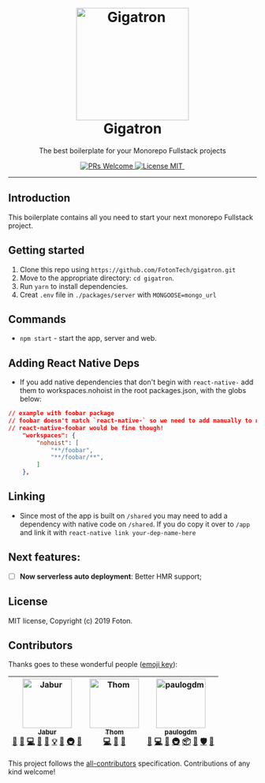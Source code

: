 <h1 align="center">
<br>
  <a href="https://github.com/FotonTech/gigatron"><img src="https://i.imgur.com/LVlSk6u.gif" alt="Gigatron" width=228"></a>
<br>
Gigatron
</h1>

<p align="center">The best boilerplate for your Monorepo Fullstack projects</p>

<p align="center">
  <a href="http://makeapullrequest.com">
    <img src="https://img.shields.io/badge/PRs-welcome-brightgreen.svg?style=flat-square" alt="PRs Welcome">
  </a>
  <a href="https://opensource.org/licenses/MIT">
    <img src="https://img.shields.io/badge/license-MIT-blue.svg?style=flat-square" alt="License MIT">
  </a>
  <a href="https://opensource.org/licenses/MIT">
    <img src="https://img.shields.io/badge/all_contributors-0-orange.svg?style=flat-square" alt="">
  </a>
</p>

<hr />

## Introduction

This boilerplate contains all you need to start your next monorepo Fullstack project.

## Getting started

1. Clone this repo using `https://github.com/FotonTech/gigatron.git`
2. Move to the appropriate directory: `cd gigatron`.<br />
3. Run `yarn` to install dependencies.<br />
4. Creat `.env` file in `./packages/server` with `MONGOOSE=mongo_url`<br />

## Commands

- `npm start` - start the app, server and web.

## Adding React Native Deps

- If you add native dependencies that don't begin with `react-native-` add them to workspaces.nohoist in the root packages.json, with the globs below:

```json
// example with foobar package
// foobar doesn't match `react-native-` so we need to add manually to nohoist
// react-native-foobar would be fine though!
    "workspaces": {
        "nohoist": [
            "**/foobar",
            "**/foobar/**",
        ]
    },

```

## Linking

- Since most of the app is built on `/shared` you may need to add a dependency with native code on `/shared`. If you do copy it over to `/app` and link it with `react-native link your-dep-name-here`


## Next features:

- [ ] **Now serverless auto deployment**: Better HMR support;

## License

MIT license, Copyright (c) 2019 Foton.

## Contributors

Thanks goes to these wonderful people ([emoji key](https://github.com/all-contributors/all-contributors#emoji-key)):

<!-- ALL-CONTRIBUTORS-LIST:START - Do not remove or modify this section -->
<!-- prettier-ignore -->
| [<img src="https://avatars0.githubusercontent.com/u/13947203?v=4" width="100px;" alt="Jabur"/><br /><sub><b>Jabur</b></sub>](https://github.com/jaburcodes)<br />[💬](#question-jaburcodes "Answering Questions") [🐛](https://github.com/FotonTech/gigatron/issues?q=author%3Ajaburcodes "Bug reports") [💻](https://github.com/FotonTech/gigatron/commits?author=jaburcodes "Code") [🎨](#design-jaburcodes "Design") [📖](https://github.com/FotonTech/gigatron/commits?author=jaburcodes "Documentation") [💡](#example-jaburcodes "Examples") [🤔](#ideas-jaburcodes "Ideas, Planning, & Feedback") [🚇](#infra-jaburcodes "Infrastructure (Hosting, Build-Tools, etc)") [👀](#review-jaburcodes "Reviewed Pull Requests") | [<img src="https://avatars0.githubusercontent.com/u/15015324?s=460&v=4" width="100px;" alt="Thom"/><br /><sub><b>Thom</b></sub>](https://github.com/thomazella)<br />[💻](https://github.com/FotonTech/gigatron/commits?author=thomazella "Code") [🤔](#ideas-thomazella "Ideas, Planning, & Feedback") [👀](#review-thomazella "Reviewed Pull Requests") | [<img src="https://avatars1.githubusercontent.com/u/7690649?v=4" width="100px;" alt="paulogdm"/><br /><sub><b>paulogdm</b></sub>](https://paulogdm.com)<br />[💬](#question-paulogdm "Answering Questions") [💻](https://github.com/FotonTech/gigatron/commits?author=paulogdm "Code") [🤔](#ideas-paulogdm "Ideas, Planning, & Feedback") [🚇](#infra-paulogdm "Infrastructure (Hosting, Build-Tools, etc)") [📦](#platform-paulogdm "Packaging/porting to new platform") [🔌](#plugin-paulogdm "Plugin/utility libraries") [🛡️](#security-paulogdm "Security") [🔧](#tool-paulogdm "Tools") |
| :---: | :---: | :---: |
<!-- ALL-CONTRIBUTORS-LIST:END -->

This project follows the [all-contributors](https://github.com/all-contributors/all-contributors) specification. Contributions of any kind welcome!
